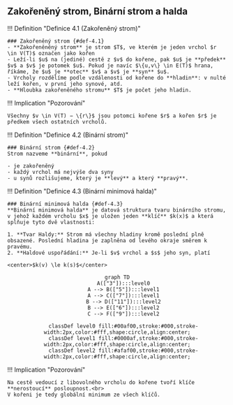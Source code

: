 ## Zakořeněný strom, Binární strom a halda

<a id="def-4.1"></a>
!!! Definition "Definice 4.1 (Zakořeněný strom)"

    ### Zakořeněný strom {#def-4.1}
    - **Zakořeněněný strom** je strom $T$, ve kterém je jeden vrchol $r \in V(T)$ označen jako kořen
    - Leží-li $u$ na (jediné) cestě z $v$ do kořene, pak $u$ je **předek** $v$ a $v$ je potomek $u$. Pokud je navíc $\{u,v\} \in E(T)$ hrana, říkáme, že $u$ je **otec** $v$ a $v$ je **syn** $u$.
    - Vrcholy rozdělíme podle vzdálenosti od kořene do **hladin**: v nulté leží kořen, v první jeho synové, atd.
    - **Hloubka zakořeněného stromu** $T$ je počet jeho hladin.

!!! Implication "Pozorování"

    Všechny $v \in V(T) − \{r\}$ jsou potomci kořene $r$ a kořen $r$ je předkem všech ostatních vrcholů.

<a id="def-4.2"></a>
!!! Definition "Definice 4.2 (Binární strom)"

    ### Binární strom {#def-4.2}
    Strom nazveme **binární**, pokud

    - je zakořeněný
    - každý vrchol má nejvýše dva syny
    - u synů rozlišujeme, který je **levý** a který **pravý**.

<a id="def-4.3"></a>
!!! Definition "Definice 4.3 (Binární minimová halda)"

    ### Binární minimová halda {#def-4.3}
    **Binární minimová halda** je datová struktura tvaru binárního stromu, v jehož každém vrcholu $x$ je uložen jeden **klíč** $k(x)$ a která splňuje tyto dvě vlastnosti:

    1. **Tvar Haldy:** Strom má všechny hladiny kromě poslední plně obsazené. Poslední hladina je zaplněna od levého okraje směrem k pravému.
    2. **Haldové uspořádání:** Je-li $v$ vrchol a $s$ jeho syn, platí
    
    <center>$k(v) \le k(s)$</center>

<div align="center">

```mermaid
graph TD
    A(["3"]):::level0
    A --> B(["5"]):::level1
    A --> C(["7"]):::level1
    B --> D(["11"]):::level2
    B --> E(["6"]):::level2
    C --> F(["9"]):::level2
    
    classDef level0 fill:#00af00,stroke:#000,stroke-width:2px,color:#fff,shape:circle,align:center;
    classDef level1 fill:#0000af,stroke:#000,stroke-width:2px,color:#fff,shape:circle,align:center;
    classDef level2 fill:#afaf00,stroke:#000,stroke-width:2px,color:#fff,shape:circle,align:center;
```

</div>

!!! Implication "Pozorování"

    Na cestě vedoucí z libovolného vrcholu do kořene tvoří klíče **nerostoucí** posloupnost.<br>
    V kořeni je tedy globální minimum ze všech klíčů.
